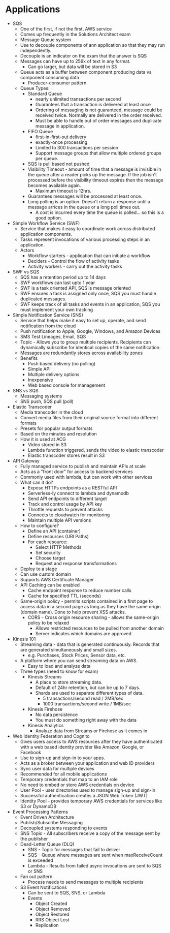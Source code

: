 # Applications

  * SQS
    * One of the first, if not the first, AWS service
    * Comes up frequently in the Solutions Architect exam
    * Message Queue system
    * Use to decouple components of ann application so that they may run independently. 
    * Decouple is an indicator on the exam that the answer is SQS
    * Messages can have up to 256k of text in any format.
      * Can go larger, but data will be stored in S3
    * Queue acts as a buffer between component producing data vs component consuming data
      * Producer-consumer pattern
    * Queue Types:
      * Standard Queue
        * nearly unlimited transactions per second
        * Guarantees that a transaction is delivered at least once
        * Ordering of messaging is not guaranteed, message could be received twice. Normally are delivered in the order received.
        * Must be able to handle out of order messages and duplicate message in application.
      * FIFO Queue
        * first-in-first-out delivery
        * exactly-once processing
        * Limited to 300 transactions per session
        * Support message groups that allow multiple ordered groups per queue.
      * SQS is pull based not pushed
      * Visibility Timeout - amount of time that a message is invisible in the queue after a reader picks up the message.
        If the job isn't processed before the visibility timeout expires then the message becomes available again.
        * Maximum timeout is 12hrs.
      * Guarantees messages will be processed at least once.
      * Long polling is an option. Doesn't return a response until a message arrices in the queue or a long poll times out.
        * A cost is incurred every time the queue is polled... so this is a good option.
  * Simple Workflow Service (SWF)
    * Service that makes it easy to coordinate work across distributed application components.
    * Tasks represent invocations of various processing steps in an application.
    * Actors
      * Workflow starters - application that can initiate a workflow
      * Deciders - Control the flow of activity tasks
      * Activity workers - carry out the activity tasks
  * SWF vs SQS
    * SQS has a retention period up to 14 days
    * SWF workflows can last upto 1 year
    * SWF is a task oriented API, SQS is message oriented
    * SWF ensures a task is assigned only once, SQS you must handle duplicated messages.
    * SWF keeps track of all tasks and events in an application, SQS you must implement your own tracking
  * Simple Notification Service (SNS)
    * Service that helps make it easy to set up, operate, and send notification from the cloud
    * Push notification to Apple, Google, Windows, and Amazon Devices
    * SMS Test Lineages, Email, SQS
    * Topic - Allows you to group multiple recipients. Recipients can dynamically subscribe for identical copies of the same notification.
    * Messages are redundantly stores across availability zones
    * Benefits
      * Push based delivery (no polling)
      * Simple API
      * Multiple delivery options
      * Inexpensive
      * Web based console for management
  * SNS vs SQS
    * Messaging systems
    * SNS push, SQS pull (poll)
  * Elastic Transcoder
    * Media transcoder in the cloud
    * Convert media files from their original source format into different formats
    * Presets for popular output formats
    * Based on the minutes and resolution
    * How it is used at ACG
      * Video stored in S3
      * Lambda function triggered, sends the video to elastic transcoder
      * Elastic transcoder stores result in S3
  * API Gateway
    * Fully managed service to publish and maintain APIs at scale
    * Acts as a "front door" for access to backend services
    * Commonly used with lambda, but can work with other services
    * What can it do?
      * Expose HTTPs endpoints as a RESTful API
      * Serverless-ly connect to lambda and dynamodb
      * Send API endpoints to different target
      * Track and control usage by API key
      * Throttle requests to prevent attacks
      * Connects to cloudwatch for monitoring
      * Maintain multiple API versions
    * How to configure?
      * Define an API (container)
      * Define resources (URI Paths)
      * For each resource:
        * Select HTTP Methods
        * Set security
        * Choose target
        * Request and response transformations
    * Deploy to a stage
    * Can use custom domain
    * Supports AWS Certificate Manager
    * API Caching can be enabled
      * Cache endpoint response to reduce number calls
      * Cache for specified TTL (seconds)
    * Same-origin policy - permits scripts contained in a first page to access data in a second page as long as they have the
      same origin (domain name). Done to help prevent XSS attacks.
      * CORS - Cross origin resource sharing - allows the same-origin policy to be relaxed
        * Allows restricted resources to be pulled from another domain
        * Server indicates which domains are approved
  * Kinesis 101
    * Streaming data - data that is generated continuously. Records that are generated simultaneously and small sizes.
      * e.g. Purchases, Stock Prices, Sensor data, etc.
    * A platform where you can send streaming data on AWS.
      * Easy to load and analyze data
    * Three types (need to know for exam)
      * Kinesis Streams
        * A place to store streaming data. 
        * Default of 24hr retention, but can be up to 7 days.
        * Shards are used to separate different types of data.
          * 5 transactions/second read / 2MB/sec
          * 1000 transactions/second write / 1MB/sec
      * Kinesis Firehose
        * No data persistence 
        * You must do something right away with the data
      * Kinesis Analytics
        * Analyze data from Streams or Firehose as it comes in
  * Web Identity Federation and Cognito
    * Gives users access to AWS resources after they have authenticated with a web based identity provider like Amazon, Google, or Facebook
    * Use to sign-up and sign-in to your apps.
    * Acts as a broker between your application and web ID providers
    * Sync user data for multiple devices
    * Recommended for all mobile applications
    * Temporary credentials that map to an IAM role
    * No need to embed or store AWS credentials on device
    * User Pool - user directories used to manage sign-up and sign-in 
    * Successful authentication creates a JSON Web Token (JWT)
    * Identity Pool - provides temporary AWS credentials for services like S3 or DynamoDB
  * Event Processing Patterns
    *  Event Driven Architecture
      * Publish/Subscribe Messaging
      * Decoupled systems responding to events
      * SNS Topic - All subscribers receive a copy of the message sent by the publisher
      * Dead-Letter Queue (DLQ)
        * SNS - Topic for messages that fail to deliver
        * SQS - Queue where messages are sent when maxReceiveCount is exceeded
        * Lambda - Results from failed async invocations are sent to SQS or SNS
    * Fan out pattern
      * Process needs to send messages to multiple recipients
    * S3 Event Notifications
      * Can be sent to SQS, SNS, or Lambda
      * Events
        * Object Created
        * Object Removed
        * Object Restored
        * RRS Object Lost
        * Replication